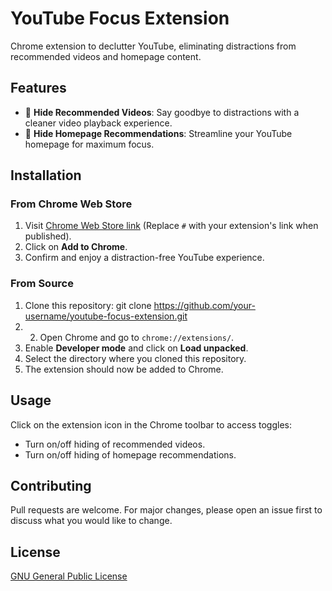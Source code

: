 # YouTube Focus Extension

Chrome extension to declutter YouTube, eliminating distractions from recommended videos and homepage content.

## Features

- 🚫 **Hide Recommended Videos**: Say goodbye to distractions with a cleaner video playback experience.
- 🧹 **Hide Homepage Recommendations**: Streamline your YouTube homepage for maximum focus.

## Installation

### From Chrome Web Store

1. Visit [Chrome Web Store link](#) (Replace `#` with your extension's link when published).
2. Click on **Add to Chrome**.
3. Confirm and enjoy a distraction-free YouTube experience.

### From Source

1. Clone this repository: git clone https://github.com/your-username/youtube-focus-extension.git
2. 2. Open Chrome and go to `chrome://extensions/`.
3. Enable **Developer mode** and click on **Load unpacked**.
4. Select the directory where you cloned this repository.
5. The extension should now be added to Chrome.

## Usage

Click on the extension icon in the Chrome toolbar to access toggles:
- Turn on/off hiding of recommended videos.
- Turn on/off hiding of homepage recommendations.

## Contributing

Pull requests are welcome. For major changes, please open an issue first to discuss what you would like to change.

## License

[GNU General Public License](LICENSE)
